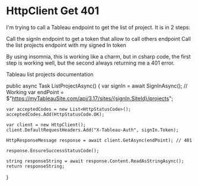 
# HttpClient Get 401

I'm trying to call a Tableau endpoint to get the list of project.
It is in 2 steps:

Call the signIn endpoint to get a token that allow to call others endpoint
Call the list projects endpoint with my signed In token

By using insomnia, this is working like a charm, but in csharp code, the first step is working well, but the second always returning me a 401 error.


Tableau list projects documentation

public async Task<string> ListProjectAsync()
{
    var signIn = await SignInAsync(); // Working
    var endPoint = $"https://myTableauSite.com/api/3.17/sites/{signIn.SiteId}/projects";

    var acceptedCodes = new List<HttpStatusCode>();
    acceptedCodes.Add(HttpStatusCode.OK);

    var client = new HttpClient();
    client.DefaultRequestHeaders.Add("X-Tableau-Auth", signIn.Token);

    HttpResponseMessage response = await client.GetAsync(endPoint); // 401

    response.EnsureSuccessStatusCode();

    string responseString = await response.Content.ReadAsStringAsync();
    return responseString;
}


        